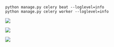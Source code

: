 ```
python manage.py celery beat --loglevel=info
python manage.py celery worker --loglevel=info

```


![](http://upload-images.jianshu.io/upload_images/1248565-0689bd16134d69da.png?imageMogr2/auto-orient/strip%7CimageView2/2/w/1240)


![](http://upload-images.jianshu.io/upload_images/1248565-e94bdd6ab64e07b6.png?imageMogr2/auto-orient/strip%7CimageView2/2/w/1240)


![](http://upload-images.jianshu.io/upload_images/1248565-cea22935221b8e3b.png?imageMogr2/auto-orient/strip%7CimageView2/2/w/1240)

